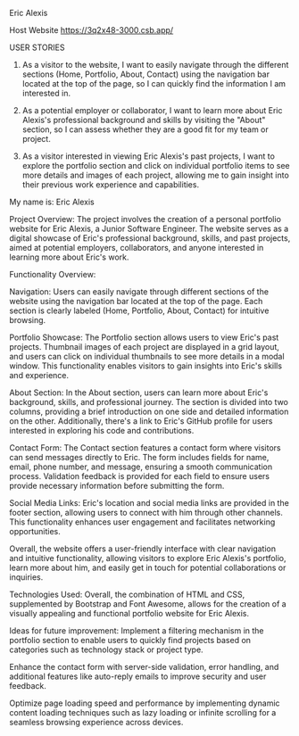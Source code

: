 Eric Alexis


Host Website
https://3q2x48-3000.csb.app/


USER STORIES
1. As a visitor to the website, I want to easily navigate through the different sections
(Home, Portfolio, About, Contact) using the navigation bar located at the top of the page,
so I can quickly find the information I am interested in.

2. As a potential employer or collaborator, I want to learn more about Eric Alexis's professional
background and skills by visiting the "About" section, so I can assess whether they are a good
fit for my team or project.

3. As a visitor interested in viewing Eric Alexis's past projects, I want to explore the portfolio
section and click on individual portfolio items to see more details and images of each project,
allowing me to gain insight into their previous work experience and capabilities.


My name is: Eric Alexis

Project Overview:
The project involves the creation of a personal portfolio website for Eric Alexis,
a Junior Software Engineer. The website serves as a digital showcase of Eric's professional background,
skills, and past projects, aimed at potential employers, collaborators, and anyone interested in learning more about Eric's work.


Functionality Overview:

Navigation: Users can easily navigate through different sections of the website using the navigation
bar located at the top of the page. Each section is clearly labeled (Home, Portfolio, About, Contact)
for intuitive browsing.

Portfolio Showcase: The Portfolio section allows users to view Eric's past projects. Thumbnail images
of each project are displayed in a grid layout, and users can click on individual thumbnails to see
more details in a modal window. This functionality enables visitors to gain insights into Eric's skills and experience.

About Section: In the About section, users can learn more about Eric's background, skills, and professional journey.
The section is divided into two columns, providing a brief introduction on one side and detailed information on the other.
Additionally, there's a link to Eric's GitHub profile for users interested in exploring his code and contributions.

Contact Form: The Contact section features a contact form where visitors can send messages directly to Eric. The
form includes fields for name, email, phone number, and message, ensuring a smooth communication process. Validation
feedback is provided for each field to ensure users provide necessary information before submitting the form.

Social Media Links: Eric's location and social media links are provided in the footer section, allowing users
to connect with him through other channels. This functionality enhances user engagement and facilitates networking opportunities.

Overall, the website offers a user-friendly interface with clear navigation and intuitive functionality, allowing 
visitors to explore Eric Alexis's portfolio, learn more about him, and easily get in touch for potential collaborations or inquiries.



Technologies Used:
Overall, the combination of HTML and CSS, supplemented by Bootstrap and Font Awesome, allows for the creation of 
a visually appealing and functional portfolio website for Eric Alexis.


Ideas for future improvement:
Implement a filtering mechanism in the portfolio section to enable users to quickly find projects based on
categories such as technology stack or project type.

Enhance the contact form with server-side validation, error handling, and additional features like auto-reply emails
to improve security and user feedback.

Optimize page loading speed and performance by implementing dynamic content loading techniques such as lazy loading
or infinite scrolling for a seamless browsing experience across devices.


